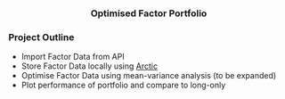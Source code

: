 <div align="center">
  <h3 align="center">Optimised Factor Portfolio</h3>

</div>

### Project Outline

* Import Factor Data from API
* Store Factor Data locally using [Arctic](https://github.com/man-group/arctic)
* Optimise Factor Data using mean-variance analysis (to be expanded)
* Plot performance of portfolio and compare to long-only

